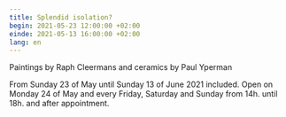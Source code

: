 ```yaml
---
title: Splendid isolation?
begin: 2021-05-23 12:00:00 +02:00
einde: 2021-05-13 16:00:00 +02:00
lang: en
---
```


Paintings by Raph Cleermans and ceramics by Paul Yperman

From Sunday 23 of May until Sunday 13 of June 2021 included.
Open on Monday 24 of May and every Friday, Saturday and Sunday from 14h. until 18h. and after appointment.